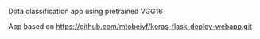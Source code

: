Dota classification app using pretrained VGG16

App based on https://github.com/mtobeiyf/keras-flask-deploy-webapp.git